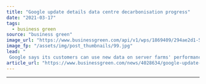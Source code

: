 ```yaml
---
title: "Google update details data centre decarbonisation progress"
date: "2021-03-17"
tags: 
  - business green
source: "business green"
image_url: "https://www.businessgreen.com/api/v1/wps/1869409/294ae2d1-5837-4e18-a5be-7449feb64a8c/4/data-centre-graphic-185x114.jpg"
image_fp: "/assets/img/post_thumbnails/99.jpg"
lead: "
 Google says its customers can use new data on server farms' performance to inform decisions on where to base their Google Cloud operations ..."
article_url: "https://www.businessgreen.com/news/4028634/google-update-details-centre-decarbonisation-progress"
---
```


---
